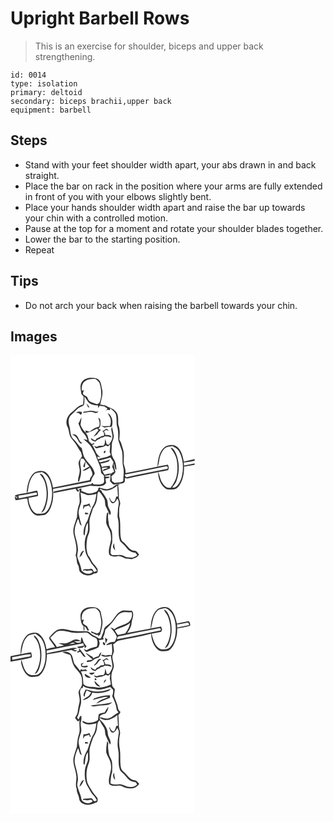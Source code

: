 # Upright Barbell Rows
> This is an exercise for shoulder, biceps and upper back strengthening.

``` 
id: 0014 
type: isolation 
primary: deltoid 
secondary: biceps brachii,upper back 
equipment: barbell 
``` 

## Steps

 - Stand with your feet shoulder width apart, your abs drawn in and back straight.
 - Place the bar on rack in the position where your arms are fully extended in front of you with your elbows slightly bent.
 - Place your hands shoulder width apart and raise the bar up towards your chin with a controlled motion.
 - Pause at the top for a moment and rotate your shoulder blades together.
 - Lower the bar to the starting position.
 - Repeat

## Tips

 - Do not arch your back when raising the barbell towards your chin.

## Images

<svg width="221pt" height="275pt" viewBox="0 0 221 275" xmlns="http://www.w3.org/2000/svg">
  <g fill="#FFF">
    <path d="M0 0h221v124.78c-4.27 1.24-8.66 1.99-12.97 3.05-1.28-6.34-2.83-13.33-7.99-17.71-3.98-3.47-9.88-2.56-14.25-.43-7.45 5.48-8.9 15.5-9.45 24.11-12.72 2.75-25.5 5.24-38.28 7.75.45-4.06-1.37-7.73-2.26-11.57.04-5.65.96-11.47-.75-16.98-1.32-3.91-1.95-8.15-4.45-11.54.49-5.87 1.18-12-1.11-17.6-.82-5.36 1-11.77-3.2-16.14-2.57-3.6-7.13-4.25-10.71-6.39-2.34-1.51-5.21-1.46-7.86-1.88 1.01-6.38 4.08-12.87 1.99-19.35-.93-4.54-1.25-10.39-6.45-12.18-5.83-1.41-13.4-1.34-17.37 3.91-3.3 4.37-1.37 10.01-.88 14.94.93 1.05 1.85 2.11 2.78 3.17-.13 3.14-.32 6.28-.67 9.4-6.07.95-9.43 6.5-14.2 9.7-4.69 3.82-7.48 10.93-4.7 16.65 1.84 3.41 1.93 7.33 3.05 10.97 1.08 3.34 3.91 5.58 5.89 8.36 2.75 3.68 4.6 7.95 7.51 11.52.41 1.6.82 3.19 1.24 4.79-1.44 2.36-3.41 4.52-4.19 7.22-.26 3.89 1.81 7.6 1.21 11.54-.15 3.94-2.54 7.73-1.71 11.66.26-.01.78-.02 1.05-.03 1.11-3.83 2.54-7.68 2.45-11.72.39-5.36-2.69-10.72-.01-15.87.71.06 2.12.19 2.83.26.76 1.14 1.55 2.27 2.34 3.4a20.51 20.51 0 0 0-2.67 5.68c.64.44 1.28.88 1.92 1.33.29-2.32.65-4.63.96-6.95 1.33 2.07 2.85 4.01 4.53 5.81-2.77 1.54-5.56 3.06-8.21 4.81 3.45.87 6.14-2.05 8.97-3.48 1.21 2.82 3.33 5.65 2.86 8.87-1.3 1.89-2.9 3.67-3.12 6.08-14.72 2.93-29.42 5.99-44.14 8.99-1.21-6.19-2.86-12.83-7.6-17.32-4.29-4.02-11.15-2.82-15.67.09-6.14 6.18-7.72 15.39-8.4 23.74-4.7.87-9.53 1.3-14.06 2.88.56.88 1.12 1.75 1.68 2.62l.73-2.19c.15 1.08.29 2.17.42 3.26-.8-.6-2.42-1.79-3.23-2.38l1.16 4.32c4.63.57 9.51-2.61 14.34-1.5.35 6.48 2.58 13.28 7.34 17.86 3.52 3.51 8.8 2.15 13.15 1.6 4.29-2.01 6.59-6.58 8.09-10.84 2.47-6.58 2.59-13.72 2.16-20.65 15.35-2.25 30.38-6.17 45.66-8.8.17-3.7 2.79-6.42 4.4-9.54-1.57-8.09-8.73-12.9-12.66-19.68-1.57-3.43-2-7.24-3.02-10.85-4.1-2.93-6.24-7.66-10.06-10.88-4.12-4.09-3.17-10.43-4.76-15.59-1.23-4.2-1.64-9.33 1.61-12.76 2.63-2.38 5.23-4.77 7.66-7.36 2.17-2.38 5.58-2.9 8.02-4.89 1.15-3.28.76-6.84.68-10.23 2.07 2.19 3.42 4.91 5.27 7.25 3.04 2.54 7.12 3.34 10.99 3.38.16.78.47 2.35.63 3.13.44-.95.88-1.91 1.31-2.86 1.78.35 3.57.62 5.39.61 1.37.87 2.76 1.71 4.06 2.69-.69 1.11-1.48 2.15-2.24 3.2.47-.42 1.41-1.25 1.88-1.67.86.11 2.57.32 3.43.43.09-.58.29-1.73.39-2.3 2.35 1.96 4.9 3.87 6.47 6.56 1.85 5.34.28 11.22 2.05 16.59 1.4 4.92.81 10.09 1.1 15.13 1.42 4.43 2.9 8.84 4.41 13.24 1.4 6.18-.05 12.66 1.41 18.85 1.56 5.5.08 11.2.17 16.8-2.48 2.5-7.03 1.47-10.33 2.55-1.03-.69-2.08-1.36-3.13-2.02-.24-1.96-.52-3.92-.86-5.87 1.62-1.87 4.08-3.16 5.02-5.52-.17-.51-.52-1.55-.7-2.07l-.2-.71c-.67-2.34-1.32-4.73-1.05-7.19 1.33 2.39.41 6.12 2.88 7.73.19-2.99-.36-5.96-1.12-8.83-.78-2.88-2.93-5.13-3.85-7.95-1.68-4.22-.22-8.77-.46-13.13-.18-3.84 2.59-7.1 2.44-10.92-.5-3.61-1.46-7.14-2.11-10.72-2.23 2.98.21 6.55.34 9.81.84 4.31-1.94 8.02-4.08 11.45-.67-.12-2.02-.37-2.69-.5-.47-2.13-1.11-4.21-1.81-6.27-.46 2.62.17 5.95-2.08 7.88-2.73.24-5.61-.09-8.01 1.56-1.17-.41-2.35-.83-3.52-1.23 1.13.98 1.99 3.41 3.88 2.78 3.39-1.4 7.42-.93 10.34-3.39.98.38 1.95.77 2.92 1.16.62-.58 1.84-1.74 2.45-2.32-.1 2.25-.17 4.52-.43 6.76-.07.84-.12 1.69-.17 2.54.31.65.93 1.97 1.24 2.62-.02 1.49-1.96 1.68-2.94 2.36-4 1.67-8.61 1.44-12.4 3.71-.26-1.16-.53-2.32-.81-3.47 1.22.35 2.45.7 3.68 1.02-1.83-1.98-4.16-3.61-5.27-6.15-1.37-3.09-2.7-6.21-4.68-8.97 1.77.22 2.48-1.07 3.07-2.38a89.91 89.91 0 0 0-3.48 1.55c-1.07-1.07-2.15-2.12-3.24-3.16-.78-3.51-1.13-7.35-3.81-10.04 4.82-.83 9.11-3.12 13.4-5.34.64.6 1.27 1.2 1.91 1.8-2.04 2.65-4.16 5.23-6.22 7.86 1.55-.89 3.08-1.82 4.6-2.77 1.06-2.12 2.58-3.95 4.57-5.25-1.12-.51-2.23-1.02-3.34-1.54 3.53-2.31 2.73-6.65 2.54-10.2-.12-1.55-1.45-2.45-2.54-3.33.88 3.71 2.95 7.43.81 11.12-4.22 1.01-7.98 3.12-11.22 5.98-1.71-.42-3.42-.89-5.1-1.41l.68 2.65c-3.01-2.54-4.99-5.94-6.46-9.53.39-3 .99-5.97 1.29-8.98-1.81 2.21-2.04 5.24-3.82 7.44 1.89 3.87 2.82 8.34 5.95 11.48 2.41 2.34 3.98 5.31 4.9 8.52-1.57-.5-3.14-.97-4.72-1.38 3.04 3.14 6.98 5.46 9.23 9.32 2.12 3.77 4.62 7.41 5.84 11.61 1.82 6.17 5.68 11.71 5.89 18.32-.16 2.85 4.02 3.19 3.66 6.08-.34 2.77 1.41 6.96-1.83 8.41-3.28 1.6-7.03.6-10.52.71-.66-.69-1.31-1.38-1.96-2.07-.15.41-.45 1.21-.61 1.62-14.94 3-30 5.54-44.86 8.88-.29.5-.86 1.5-1.15 2.01 8.93-1.65 17.8-3.65 26.74-5.28 1.04 1.3 1.85 4.65 4.11 3.2.24-1.52-1.52-2.23-2.31-3.2 4.03-1.22 8.22-1.79 12.3-2.78 2.48-.44 5.09-1.34 7.54-.29 5.14-.18 11.85 1.35 15.08-3.86-.31-1.7-.55-3.4-.79-5.11 1.58-.76 4.67.03 5.11-2.1-2.04-.78-4.43.49-6.19-1.21 1.99-.36 4-.68 6.01-.97l.43-1.77c1.08 2.91.41 6.07.04 9.05 1.88 1.7 3.57 4.98 6.59 3.87 3.16-.88 6.61-.39 9.63-1.69 2.39-1.03 1.59-4.07 1.64-6.04.68.19 2.04.58 2.72.78 12.31-2.87 24.73-5.25 37.11-7.79.19 7.14 2.77 14.68 8.42 19.32 2.98 2.46 7.1 1.48 10.63 1.32 2.79-.13 4.91-2.36 6.47-4.47 4.46-6.71 5.91-14.96 5.69-22.9 4.3-.33 8.48-1.43 12.74-1.99V275H0V0m91.03 57.97c.62 1.41 1.26 2.8 1.89 4.2.46.16 1.4.5 1.87.66-.85-1.9-2.25-3.44-3.76-4.86m-3.28 9.96c-.14.38-.41 1.13-.55 1.51 4.2-.33 8.49-2.41 12.62-.53 1.97 1.03 4.54.9 5.58-1.34-1.84.54-3.7.24-5.46-.4-4.04-1.28-8.17.23-12.19.76m-9.16 1.5c1.81-.45 3.58.02 4.74 1.53 1.3 1.81 3.39-2.09 1.74-2.84-2.2-.72-4.93-.63-6.48 1.31m38.2.11c.83 2.23 2.23 4.19 3.15 6.38.65 3.05.74 6.33-.62 9.2-3.52-.11-7.09.55-10.55-.39 1.4.79 2.75 1.72 4.29 2.23 2.13-.28 4.22-1.11 6.39-.74.54-.09 1.61-.28 2.15-.37 1.79-5.77.66-12.98-4.81-16.31m-2.33 18.99c-1.43 1.05-2.46 2.82-4.53 2.08 1.85 1.5 2.94 3.72 2.11 6.1-3.13-.05-5.4 2.28-8.28 3.09-.71.86-1.41 1.72-2.1 2.6-1.91-.61-3.5-1.82-5.06-3.02-.35 3.26 3.02 3.85 5.37 4.51 1.27-1.55 2.76-2.91 4.85-3.13l1.41-1.57c1.85-.23 3.62-.8 5.15-1.89 2.68.15 5.37.48 7.88 1.52-.7-3.55-4.87-2.83-7.53-3.01.08-1.56-.76-2.82-1.73-3.96l2.73-2.28c1.1.49 2.21.95 3.33 1.39-.91-1.09-1.93-2.78-3.6-2.43m-40.67 6.5c3.53 1.37 5.98 4.15 7.52 7.55.88 1.44 2.88 5.26 4.69 2.67-3.76-1.53-3.91-6.1-6.55-8.74-1.39-1.67-3.7-1.57-5.66-1.48m28.45 18.82c.7.5.7.5 0 0m10.27 1.27l-.68 1.72c1.4 3.27 3.86-3.61.68-1.72m10.01 43.62c-2.11.75-4.15 1.74-6.36 2.17-2.9.18-5.61-1.08-8.44-1.47-2.38-1.92-2.3 1.72-3.12 3.16-2.22 2.28-5.54 2.85-8.54 3.34-3.95.63-7.43-1.66-10.99-2.94l-.04-3.3c-.92.42-2.76 1.27-3.68 1.69 2.26 0 1.78 2.14 1.54 3.45-.97 4.99 1.33 10.26-.84 15.07-1.77 4.68-1.88 9.72-2.31 14.63-2.02 6.91-5.75 14-3.8 21.37 1.86 7.92 4.8 16.2 2.13 24.32 2.02 3.7.78 8.08 2.97 11.69 1.58 2.43.78 5.58 2.21 8.02 3.94 4.71 11.95 6.12 16.89 2.29 1.28-.36 2.93-.09 3.86-1.21 1.16-1.21.41-2.97.45-4.43-1.38-1.66-2.4-3.6-3.92-5.13-3.26-3.08-4.33-7.68-7.26-11.02-2.81-6.43-2.36-13.62-1.22-20.37.55-3.08 2.36-5.78 2.75-8.89.47-4.07-.17-8.15-.07-12.22.47-5.11 2.88-9.72 4.12-14.63 1.76-3.15 4.01-6.13 4.54-9.81 1.22-3.6-.15-7.93 2.58-10.96 2.79 2.13 4.29 5.38 6.18 8.25 2.14 3.13.63 7.32 2.57 10.54 1.69 3.1 2.89 6.43 4.41 9.61 2.85-2.76-.2-6.12-1.27-8.91-1.83-3.25-.52-7.32-2.54-10.48-1.34-2.24-2.58-4.54-4.16-6.62-.63-1.04-2.04-1.8-1.79-3.2-.63-.38-1.89-1.13-2.52-1.51l1.44-.65c6.46 4.62 14.55.52 19.88-3.93.31 4.32.49 8.65.8 12.97-.51 0-1.54-.01-2.05-.02-.73 2.28-1.01 5.05-2.99 6.63-2.64.1-4.21-2.66-4.75-4.9-.2.03-.6.1-.8.14.93 2.19 1.24 5.2 3.68 6.28 3.36.36 4.72-3.28 6.13-5.61 3.69 4.44.34 9.78.64 14.75-.09 3.03-.9 6.09-.01 9.1 2.39 8.97-.71 18.53 2.8 27.3 2.71 2.68 5.63 5.18 7.85 8.31 2.44 3.38 6.4 5.36 10.53 5.56.73.97 1.45 1.96 2.16 2.96-1.72.89-3.34 1.95-5.09 2.77-2.65.18-5.29-.36-7.93-.5-2.46-.78-4.58-2.68-7.27-2.64-3.36-.09-6.7.31-10.06.27-.65-.96-2.11-1.66-1.7-3.03.25-4 .28-8.18 1.94-11.89.01-4.1.26-8.22-.22-12.3-.34-3.56-3.42-6.13-3.72-9.68-.54-4.53-1.84-9.15-.47-13.66-.73-.22-1.69-.41-1.95.56-.77 3.6-.82 7.31-.87 10.98.65 4.32 3.95 7.66 4.99 11.86.94 3.94 1.3 8.14.17 12.09-1 4.72-2.93 9.65-1.45 14.48 2.54 2.56 6.35 2.56 9.65 1.83 3.65-.93 6.76 1.55 9.93 2.87 2.35.14 4.7.33 7.01.81 3.42-1.13 7.63-2.09 9.15-5.79-1.6-1.67-2.76-4.45-5.44-4.4-6.52-.42-9.05-7.36-13.81-10.71-2-1.31-2.35-3.86-2.84-6.01-.96-8.3.38-16.8-1.78-24.96.15-4.53-.44-9.17 1.04-13.55 1.09-3.35-1.76-6.24-1.43-9.55.19-4.64-.12-9.29-.85-13.88l1.99-.88c-3.53-1.19-5.97 1.83-8.63 3.52m.34 71.56c.79 1.41 1.47 2.95 2.83 3.93-.73-2.71-1.27-5.46-1.27-8.27-1.26 1.09-1.15 2.86-1.56 4.34z"/>
    <path d="M89.46 31.39c3.6-2.94 8.4-2.96 12.8-2.79 1.59 1.42 3.38 2.72 4.47 4.6 2.45 7.84 3.35 16.51-.07 24.23-.93.45-1.86.91-2.78 1.38-2.64-.8-5.28-1.62-7.81-2.73-2.38-1.08-3.25-3.74-4.18-5.97-1.67-.99-3.38-1.94-4.82-3.25-.36-1.71.6-3.3 1.03-4.91-.62.15-1.86.44-2.48.59-.46-4 .18-8.78 3.84-11.15zM185.58 111.62c2.34-2.1 5.76-1.64 8.61-2.53 3.08 1.62 6.43 3.28 8.13 6.5 4.77 8.56 5.6 18.96 3.61 28.44-.87 4.48-2.63 8.86-5.59 12.37-1.54 1.62-3.82 3.18-6.17 2.41 1.76-2.71 4.25-5.08 5.19-8.3 3.63-10.61 3.57-22.7-.99-33.02-1.51-2.55-2.81-6.31-6.32-6.34 3.29 4.56 6.62 9.36 7.5 15.07 1.19 7.12 1.13 14.58-.91 21.54-1.23 3.71-3.52 6.92-5.32 10.36l-.15-2.03c-.09.67-.28 2.02-.37 2.69-4.27 1.8-8.37-1.71-10.34-5.25-3-3.89-3.09-9-5.24-13.27 4.01-.54 7.95-1.49 11.92-2.27 1.27-2.16.81-4.44-.33-6.55-4.07.76-8.14 1.51-12.19 2.32 1.42-2.68 1.45-5.75 2.08-8.65.96-5.01 2.99-10.04 6.88-13.49zM105.55 126.72c4.75-1.33 9.73-2.05 14.36-3.9 1.24 1.9 2.53 3.78 3.77 5.69-.59 1.82-1.14 3.67-1.68 5.51 1 1.84 1.8 3.79 2.41 5.8-.72.35-2.15 1.04-2.86 1.39l.33.75c-2.97.2-6.04.39-8.75 1.74-2.01-2.36-3.15-5.22-3.44-8.31 2.49-.18 5.07-1.2 7.48-.12-2.13 1.28-5.87 1.01-6.49 4.02 2.98-.92 5.87-2.11 8.75-3.33-.05-1.02-.08-2.03-.11-3.04-3.25-.15-6.46.45-9.59 1.25-.56-1.35-1.14-2.69-1.75-4.02 3.33-.29 6.53-1.31 9.68-2.39.68-.91 1.39-1.8 2.12-2.67-3.85 1.92-8.16 2.44-12.26 3.56-.49-.48-1.48-1.44-1.97-1.93zM208.03 128.79c4.39-.21 8.65-1.37 12.97-2.09v3.27c-4.26 1.02-8.62 1.51-12.85 2.68-.03-1.28-.07-2.57-.12-3.86z"/>
    <path d="M136.99 143.42c16.46-3.06 32.86-6.4 49.22-9.91 1.9-1.05 3.94 1.99 1.65 3.03-16.31 3.55-32.87 5.96-49.04 10.11-.65-1.05-1.26-2.14-1.83-3.23zM28.16 143.27c2.4-2.63 6.23-1.99 9.36-2.92 9.22 3.76 11.84 14.59 12.39 23.56.14 8.2-1.08 17.15-6.46 23.67-2.71 3.42-7.5 2.72-11.35 2.77-4.41-1.02-6.88-5.35-8.41-9.25-1.4-3.11-1.93-6.49-2.09-9.87 3.9-.27 7.73-1.17 11.49-2.19.09-2.23-.26-4.43-1.21-6.46-4.16.58-8.15 2.03-12.33 2.45.34-.54 1.04-1.62 1.39-2.17.79-6.93 2.22-14.38 7.22-19.59m6.93-.93c2.28 3.42 5.13 6.58 6.26 10.65 3.63 11.89 2.55 25.52-4.45 36.01 2.76-.78 4.08-3.48 5.01-5.95 4.08-10.76 4.1-23.09-.26-33.77-1.5-2.81-2.73-6.94-6.56-6.94z"/>
    <path d="M9.55 168.6c6.91-.69 13.65-2.42 20.48-3.55 1.77-.79 1.65 1.5 1.97 2.49-7.37 1.55-14.78 2.86-22.12 4.5-.09-.86-.25-2.58-.33-3.44zM84.02 164.77c2.68.81 5.17 2.18 7.84 3.03 3.79.67 7.56-.63 11.24-1.35-.75 5.45-1.55 11.17-4.9 15.73-2.36 5.07-3.88 10.52-5.62 15.84-2.41 4.29-4.72 8.86-4.9 13.89-.03 1.62-.47 3.64 1.21 4.65 1.12-5.17.42-10.94 3.98-15.32.02 4.61.84 9.52-1.41 13.78-2.9 6.24-2.9 13.48-1.61 20.13.81 5.61 4.85 9.86 7.19 14.84 2.42 2.87 4.99 5.66 6.73 9.03-1.17.57-2.4.97-3.68 1.2-.99-1.52-1.7-4.48-4.14-3.66-2.78.69-5.76.13-8.48.72-.18.38-.53 1.15-.71 1.53.98-.18 1.95-.35 2.93-.52 2.97 2.12 7.32-2.19 9.06 1.97-4.02 3.69-10.68 2.33-13.66-2-.46-6.03-3.87-11.29-5.03-17.17-.08-2.74 1.05-5.36.94-8.1-.3-5.99-2.29-11.69-3.63-17.48-1.39-6.52.99-13.05 3.64-18.91 1.9 2.39 1.18 7.1 4.5 8.09a85.946 85.946 0 0 1-3.83-15.63c.16-4.5 2.28-8.55 3.29-12.86.1-3.84-.7-7.62-.95-11.43m3.51 15.01c-.2 1.8-.38 3.61-.46 5.43.7-1.13 1.38-2.28 2.06-3.42 1.72-.34 3.42-.8 5.06-1.42.67 1.09 1.39 2.14 2.17 3.15-.35-1.9-1-3.72-1.7-5.51-2.17 1.29-4.59 1.96-7.13 1.77m1.73 9.29c.13.53.4 1.58.54 2.11.94-.13 2.82-.38 3.76-.51-.65-1.87-2.76-1.38-4.3-1.6m-6.51 53.64c1.02-.93 2.02-1.88 2.99-2.87.43-1.94 1.57-3.59 2.66-5.21-3.73.25-4.71 5.12-5.65 8.08z"/>
  </g>
  <g fill="#333">
    <path d="M85.89 31.83c3.97-5.25 11.54-5.32 17.37-3.91 5.2 1.79 5.52 7.64 6.45 12.18 2.09 6.48-.98 12.97-1.99 19.35 2.65.42 5.52.37 7.86 1.88 3.58 2.14 8.14 2.79 10.71 6.39 4.2 4.37 2.38 10.78 3.2 16.14 2.29 5.6 1.6 11.73 1.11 17.6 2.5 3.39 3.13 7.63 4.45 11.54 1.71 5.51.79 11.33.75 16.98.89 3.84 2.71 7.51 2.26 11.57 12.78-2.51 25.56-5 38.28-7.75.55-8.61 2-18.63 9.45-24.11 4.37-2.13 10.27-3.04 14.25.43 5.16 4.38 6.71 11.37 7.99 17.71 4.31-1.06 8.7-1.81 12.97-3.05v1.92c-4.32.72-8.58 1.88-12.97 2.09.05 1.29.09 2.58.12 3.86 4.23-1.17 8.59-1.66 12.85-2.68v1.67c-4.26.56-8.44 1.66-12.74 1.99.22 7.94-1.23 16.19-5.69 22.9-1.56 2.11-3.68 4.34-6.47 4.47-3.53.16-7.65 1.14-10.63-1.32-5.65-4.64-8.23-12.18-8.42-19.32-12.38 2.54-24.8 4.92-37.11 7.79-.68-.2-2.04-.59-2.72-.78-.05 1.97.75 5.01-1.64 6.04-3.02 1.3-6.47.81-9.63 1.69-3.02 1.11-4.71-2.17-6.59-3.87.37-2.98 1.04-6.14-.04-9.05l-.43 1.77c-2.01.29-4.02.61-6.01.97 1.76 1.7 4.15.43 6.19 1.21-.44 2.13-3.53 1.34-5.11 2.1.24 1.71.48 3.41.79 5.11-3.23 5.21-9.94 3.68-15.08 3.86-2.45-1.05-5.06-.15-7.54.29-4.08.99-8.27 1.56-12.3 2.78.79.97 2.55 1.68 2.31 3.2-2.26 1.45-3.07-1.9-4.11-3.2-8.94 1.63-17.81 3.63-26.74 5.28.29-.51.86-1.51 1.15-2.01 14.86-3.34 29.92-5.88 44.86-8.88.16-.41.46-1.21.61-1.62.65.69 1.3 1.38 1.96 2.07 3.49-.11 7.24.89 10.52-.71 3.24-1.45 1.49-5.64 1.83-8.41.36-2.89-3.82-3.23-3.66-6.08-.21-6.61-4.07-12.15-5.89-18.32-1.22-4.2-3.72-7.84-5.84-11.61-2.25-3.86-6.19-6.18-9.23-9.32 1.58.41 3.15.88 4.72 1.38-.92-3.21-2.49-6.18-4.9-8.52-3.13-3.14-4.06-7.61-5.95-11.48 1.78-2.2 2.01-5.23 3.82-7.44-.3 3.01-.9 5.98-1.29 8.98 1.47 3.59 3.45 6.99 6.46 9.53l-.68-2.65c1.68.52 3.39.99 5.1 1.41 3.24-2.86 7-4.97 11.22-5.98 2.14-3.69.07-7.41-.81-11.12 1.09.88 2.42 1.78 2.54 3.33.19 3.55.99 7.89-2.54 10.2 1.11.52 2.22 1.03 3.34 1.54-1.99 1.3-3.51 3.13-4.57 5.25-1.52.95-3.05 1.88-4.6 2.77 2.06-2.63 4.18-5.21 6.22-7.86-.64-.6-1.27-1.2-1.91-1.8-4.29 2.22-8.58 4.51-13.4 5.34 2.68 2.69 3.03 6.53 3.81 10.04 1.09 1.04 2.17 2.09 3.24 3.16a89.91 89.91 0 0 1 3.48-1.55c-.59 1.31-1.3 2.6-3.07 2.38 1.98 2.76 3.31 5.88 4.68 8.97 1.11 2.54 3.44 4.17 5.27 6.15-1.23-.32-2.46-.67-3.68-1.02.28 1.15.55 2.31.81 3.47 3.79-2.27 8.4-2.04 12.4-3.71.98-.68 2.92-.87 2.94-2.36-.31-.65-.93-1.97-1.24-2.62.05-.85.1-1.7.17-2.54.26-2.24.33-4.51.43-6.76-.61.58-1.83 1.74-2.45 2.32-.97-.39-1.94-.78-2.92-1.16-2.92 2.46-6.95 1.99-10.34 3.39-1.89.63-2.75-1.8-3.88-2.78 1.17.4 2.35.82 3.52 1.23 2.4-1.65 5.28-1.32 8.01-1.56 2.25-1.93 1.62-5.26 2.08-7.88.7 2.06 1.34 4.14 1.81 6.27.67.13 2.02.38 2.69.5 2.14-3.43 4.92-7.14 4.08-11.45-.13-3.26-2.57-6.83-.34-9.81.65 3.58 1.61 7.11 2.11 10.72.15 3.82-2.62 7.08-2.44 10.92.24 4.36-1.22 8.91.46 13.13.92 2.82 3.07 5.07 3.85 7.95.76 2.87 1.31 5.84 1.12 8.83-2.47-1.61-1.55-5.34-2.88-7.73-.27 2.46.38 4.85 1.05 7.19l.2.71c.18.52.53 1.56.7 2.07-.94 2.36-3.4 3.65-5.02 5.52.34 1.95.62 3.91.86 5.87 1.05.66 2.1 1.33 3.13 2.02 3.3-1.08 7.85-.05 10.33-2.55-.09-5.6 1.39-11.3-.17-16.8-1.46-6.19-.01-12.67-1.41-18.85-1.51-4.4-2.99-8.81-4.41-13.24-.29-5.04.3-10.21-1.1-15.13-1.77-5.37-.2-11.25-2.05-16.59-1.57-2.69-4.12-4.6-6.47-6.56-.1.57-.3 1.72-.39 2.3-.86-.11-2.57-.32-3.43-.43-.47.42-1.41 1.25-1.88 1.67.76-1.05 1.55-2.09 2.24-3.2-1.3-.98-2.69-1.82-4.06-2.69-1.82.01-3.61-.26-5.39-.61-.43.95-.87 1.91-1.31 2.86-.16-.78-.47-2.35-.63-3.13-3.87-.04-7.95-.84-10.99-3.38-1.85-2.34-3.2-5.06-5.27-7.25.08 3.39.47 6.95-.68 10.23-2.44 1.99-5.85 2.51-8.02 4.89-2.43 2.59-5.03 4.98-7.66 7.36-3.25 3.43-2.84 8.56-1.61 12.76 1.59 5.16.64 11.5 4.76 15.59 3.82 3.22 5.96 7.95 10.06 10.88 1.02 3.61 1.45 7.42 3.02 10.85 3.93 6.78 11.09 11.59 12.66 19.68-1.61 3.12-4.23 5.84-4.4 9.54-15.28 2.63-30.31 6.55-45.66 8.8.43 6.93.31 14.07-2.16 20.65-1.5 4.26-3.8 8.83-8.09 10.84-4.35.55-9.63 1.91-13.15-1.6-4.76-4.58-6.99-11.38-7.34-17.86-4.83-1.11-9.71 2.07-14.34 1.5l-1.16-4.32c.81.59 2.43 1.78 3.23 2.38-.13-1.09-.27-2.18-.42-3.26l-.73 2.19c-.56-.87-1.12-1.74-1.68-2.62 4.53-1.58 9.36-2.01 14.06-2.88.68-8.35 2.26-17.56 8.4-23.74 4.52-2.91 11.38-4.11 15.67-.09 4.74 4.49 6.39 11.13 7.6 17.32 14.72-3 29.42-6.06 44.14-8.99.22-2.41 1.82-4.19 3.12-6.08.47-3.22-1.65-6.05-2.86-8.87-2.83 1.43-5.52 4.35-8.97 3.48 2.65-1.75 5.44-3.27 8.21-4.81-1.68-1.8-3.2-3.74-4.53-5.81-.31 2.32-.67 4.63-.96 6.95-.64-.45-1.28-.89-1.92-1.33.6-2.02 1.49-3.94 2.67-5.68-.79-1.13-1.58-2.26-2.34-3.4-.71-.07-2.12-.2-2.83-.26-2.68 5.15.4 10.51.01 15.87.09 4.04-1.34 7.89-2.45 11.72-.27.01-.79.02-1.05.03-.83-3.93 1.56-7.72 1.71-11.66.6-3.94-1.47-7.65-1.21-11.54.78-2.7 2.75-4.86 4.19-7.22-.42-1.6-.83-3.19-1.24-4.79-2.91-3.57-4.76-7.84-7.51-11.52-1.98-2.78-4.81-5.02-5.89-8.36-1.12-3.64-1.21-7.56-3.05-10.97-2.78-5.72.01-12.83 4.7-16.65 4.77-3.2 8.13-8.75 14.2-9.7.35-3.12.54-6.26.67-9.4-.93-1.06-1.85-2.12-2.78-3.17-.49-4.93-2.42-10.57.88-14.94m3.57-.44c-3.66 2.37-4.3 7.15-3.84 11.15.62-.15 1.86-.44 2.48-.59-.43 1.61-1.39 3.2-1.03 4.91 1.44 1.31 3.15 2.26 4.82 3.25.93 2.23 1.8 4.89 4.18 5.97 2.53 1.11 5.17 1.93 7.81 2.73.92-.47 1.85-.93 2.78-1.38 3.42-7.72 2.52-16.39.07-24.23-1.09-1.88-2.88-3.18-4.47-4.6-4.4-.17-9.2-.15-12.8 2.79m96.12 80.23c-3.89 3.45-5.92 8.48-6.88 13.49-.63 2.9-.66 5.97-2.08 8.65 4.05-.81 8.12-1.56 12.19-2.32 1.14 2.11 1.6 4.39.33 6.55-3.97.78-7.91 1.73-11.92 2.27 2.15 4.27 2.24 9.38 5.24 13.27 1.97 3.54 6.07 7.05 10.34 5.25.09-.67.28-2.02.37-2.69l.15 2.03c1.8-3.44 4.09-6.65 5.32-10.36 2.04-6.96 2.1-14.42.91-21.54-.88-5.71-4.21-10.51-7.5-15.07 3.51.03 4.81 3.79 6.32 6.34 4.56 10.32 4.62 22.41.99 33.02-.94 3.22-3.43 5.59-5.19 8.3 2.35.77 4.63-.79 6.17-2.41 2.96-3.51 4.72-7.89 5.59-12.37 1.99-9.48 1.16-19.88-3.61-28.44-1.7-3.22-5.05-4.88-8.13-6.5-2.85.89-6.27.43-8.61 2.53m-80.03 15.1c.49.49 1.48 1.45 1.97 1.93 4.1-1.12 8.41-1.64 12.26-3.56-.73.87-1.44 1.76-2.12 2.67-3.15 1.08-6.35 2.1-9.68 2.39.61 1.33 1.19 2.67 1.75 4.02 3.13-.8 6.34-1.4 9.59-1.25.03 1.01.06 2.02.11 3.04-2.88 1.22-5.77 2.41-8.75 3.33.62-3.01 4.36-2.74 6.49-4.02-2.41-1.08-4.99-.06-7.48.12.29 3.09 1.43 5.95 3.44 8.31 2.71-1.35 5.78-1.54 8.75-1.74l-.33-.75c.71-.35 2.14-1.04 2.86-1.39-.61-2.01-1.41-3.96-2.41-5.8.54-1.84 1.09-3.69 1.68-5.51-1.24-1.91-2.53-3.79-3.77-5.69-4.63 1.85-9.61 2.57-14.36 3.9m31.44 16.7c.57 1.09 1.18 2.18 1.83 3.23 16.17-4.15 32.73-6.56 49.04-10.11 2.29-1.04.25-4.08-1.65-3.03-16.36 3.51-32.76 6.85-49.22 9.91m-108.83-.15c-5 5.21-6.43 12.66-7.22 19.59-.35.55-1.05 1.63-1.39 2.17 4.18-.42 8.17-1.87 12.33-2.45.95 2.03 1.3 4.23 1.21 6.46-3.76 1.02-7.59 1.92-11.49 2.19.16 3.38.69 6.76 2.09 9.87 1.53 3.9 4 8.23 8.41 9.25 3.85-.05 8.64.65 11.35-2.77 5.38-6.52 6.6-15.47 6.46-23.67-.55-8.97-3.17-19.8-12.39-23.56-3.13.93-6.96.29-9.36 2.92M9.55 168.6c.08.86.24 2.58.33 3.44 7.34-1.64 14.75-2.95 22.12-4.5-.32-.99-.2-3.28-1.97-2.49-6.83 1.13-13.57 2.86-20.48 3.55z"/>
    <path d="M91.03 57.97c1.51 1.42 2.91 2.96 3.76 4.86-.47-.16-1.41-.5-1.87-.66-.63-1.4-1.27-2.79-1.89-4.2zM87.75 67.93c4.02-.53 8.15-2.04 12.19-.76 1.76.64 3.62.94 5.46.4-1.04 2.24-3.61 2.37-5.58 1.34-4.13-1.88-8.42.2-12.62.53.14-.38.41-1.13.55-1.51zM78.59 69.43c1.55-1.94 4.28-2.03 6.48-1.31 1.65.75-.44 4.65-1.74 2.84-1.16-1.51-2.93-1.98-4.74-1.53zM116.79 69.54c5.47 3.33 6.6 10.54 4.81 16.31-.54.09-1.61.28-2.15.37-2.17-.37-4.26.46-6.39.74-1.54-.51-2.89-1.44-4.29-2.23 3.46.94 7.03.28 10.55.39 1.36-2.87 1.27-6.15.62-9.2-.92-2.19-2.32-4.15-3.15-6.38zM114.46 88.53c1.67-.35 2.69 1.34 3.6 2.43-1.12-.44-2.23-.9-3.33-1.39L112 91.85c.97 1.14 1.81 2.4 1.73 3.96 2.66.18 6.83-.54 7.53 3.01-2.51-1.04-5.2-1.37-7.88-1.52-1.53 1.09-3.3 1.66-5.15 1.89l-1.41 1.57c-2.09.22-3.58 1.58-4.85 3.13-2.35-.66-5.72-1.25-5.37-4.51 1.56 1.2 3.15 2.41 5.06 3.02.69-.88 1.39-1.74 2.1-2.6 2.88-.81 5.15-3.14 8.28-3.09.83-2.38-.26-4.6-2.11-6.1 2.07.74 3.1-1.03 4.53-2.08zM73.79 95.03c1.96-.09 4.27-.19 5.66 1.48 2.64 2.64 2.79 7.21 6.55 8.74-1.81 2.59-3.81-1.23-4.69-2.67-1.54-3.4-3.99-6.18-7.52-7.55zM102.24 113.85c.7.5.7.5 0 0zM112.51 115.12c3.18-1.89.72 4.99-.68 1.72l.68-1.72zM35.09 142.34c3.83 0 5.06 4.13 6.56 6.94 4.36 10.68 4.34 23.01.26 33.77-.93 2.47-2.25 5.17-5.01 5.95 7-10.49 8.08-24.12 4.45-36.01-1.13-4.07-3.98-7.23-6.26-10.65zM122.52 158.74c2.66-1.69 5.1-4.71 8.63-3.52l-1.99.88c.73 4.59 1.04 9.24.85 13.88-.33 3.31 2.52 6.2 1.43 9.55-1.48 4.38-.89 9.02-1.04 13.55 2.16 8.16.82 16.66 1.78 24.96.49 2.15.84 4.7 2.84 6.01 4.76 3.35 7.29 10.29 13.81 10.71 2.68-.05 3.84 2.73 5.44 4.4-1.52 3.7-5.73 4.66-9.15 5.79-2.31-.48-4.66-.67-7.01-.81-3.17-1.32-6.28-3.8-9.93-2.87-3.3.73-7.11.73-9.65-1.83-1.48-4.83.45-9.76 1.45-14.48 1.13-3.95.77-8.15-.17-12.09-1.04-4.2-4.34-7.54-4.99-11.86.05-3.67.1-7.38.87-10.98.26-.97 1.22-.78 1.95-.56-1.37 4.51-.07 9.13.47 13.66.3 3.55 3.38 6.12 3.72 9.68.48 4.08.23 8.2.22 12.3-1.66 3.71-1.69 7.89-1.94 11.89-.41 1.37 1.05 2.07 1.7 3.03 3.36.04 6.7-.36 10.06-.27 2.69-.04 4.81 1.86 7.27 2.64 2.64.14 5.28.68 7.93.5 1.75-.82 3.37-1.88 5.09-2.77-.71-1-1.43-1.99-2.16-2.96-4.13-.2-8.09-2.18-10.53-5.56-2.22-3.13-5.14-5.63-7.85-8.31-3.51-8.77-.41-18.33-2.8-27.3-.89-3.01-.08-6.07.01-9.1-.3-4.97 3.05-10.31-.64-14.75-1.41 2.33-2.77 5.97-6.13 5.61-2.44-1.08-2.75-4.09-3.68-6.28.2-.04.6-.11.8-.14.54 2.24 2.11 5 4.75 4.9 1.98-1.58 2.26-4.35 2.99-6.63.51.01 1.54.02 2.05.02-.31-4.32-.49-8.65-.8-12.97-5.33 4.45-13.42 8.55-19.88 3.93l-1.44.65c.63.38 1.89 1.13 2.52 1.51-.25 1.4 1.16 2.16 1.79 3.2 1.58 2.08 2.82 4.38 4.16 6.62 2.02 3.16.71 7.23 2.54 10.48 1.07 2.79 4.12 6.15 1.27 8.91-1.52-3.18-2.72-6.51-4.41-9.61-1.94-3.22-.43-7.41-2.57-10.54-1.89-2.87-3.39-6.12-6.18-8.25-2.73 3.03-1.36 7.36-2.58 10.96-.53 3.68-2.78 6.66-4.54 9.81-1.24 4.91-3.65 9.52-4.12 14.63-.1 4.07.54 8.15.07 12.22-.39 3.11-2.2 5.81-2.75 8.89-1.14 6.75-1.59 13.94 1.22 20.37 2.93 3.34 4 7.94 7.26 11.02 1.52 1.53 2.54 3.47 3.92 5.13-.04 1.46.71 3.22-.45 4.43-.93 1.12-2.58.85-3.86 1.21-4.94 3.83-12.95 2.42-16.89-2.29-1.43-2.44-.63-5.59-2.21-8.02-2.19-3.61-.95-7.99-2.97-11.69 2.67-8.12-.27-16.4-2.13-24.32-1.95-7.37 1.78-14.46 3.8-21.37.43-4.91.54-9.95 2.31-14.63 2.17-4.81-.13-10.08.84-15.07.24-1.31.72-3.45-1.54-3.45.92-.42 2.76-1.27 3.68-1.69l.04 3.3c3.56 1.28 7.04 3.57 10.99 2.94 3-.49 6.32-1.06 8.54-3.34.82-1.44.74-5.08 3.12-3.16 2.83.39 5.54 1.65 8.44 1.47 2.21-.43 4.25-1.42 6.36-2.17m-38.5 6.03c.25 3.81 1.05 7.59.95 11.43-1.01 4.31-3.13 8.36-3.29 12.86.78 5.31 2.07 10.55 3.83 15.63-3.32-.99-2.6-5.7-4.5-8.09-2.65 5.86-5.03 12.39-3.64 18.91C78.71 221.3 80.7 227 81 232.99c.11 2.74-1.02 5.36-.94 8.1 1.16 5.88 4.57 11.14 5.03 17.17 2.98 4.33 9.64 5.69 13.66 2-1.74-4.16-6.09.15-9.06-1.97-.98.17-1.95.34-2.93.52.18-.38.53-1.15.71-1.53 2.72-.59 5.7-.03 8.48-.72 2.44-.82 3.15 2.14 4.14 3.66 1.28-.23 2.51-.63 3.68-1.2-1.74-3.37-4.31-6.16-6.73-9.03-2.34-4.98-6.38-9.23-7.19-14.84-1.29-6.65-1.29-13.89 1.61-20.13 2.25-4.26 1.43-9.17 1.41-13.78-3.56 4.38-2.86 10.15-3.98 15.32-1.68-1.01-1.24-3.03-1.21-4.65.18-5.03 2.49-9.6 4.9-13.89 1.74-5.32 3.26-10.77 5.62-15.84 3.35-4.56 4.15-10.28 4.9-15.73-3.68.72-7.45 2.02-11.24 1.35-2.67-.85-5.16-2.22-7.84-3.03z"/>
    <path d="M87.53 179.78c2.54.19 4.96-.48 7.13-1.77.7 1.79 1.35 3.61 1.7 5.51-.78-1.01-1.5-2.06-2.17-3.15a31.67 31.67 0 0 1-5.06 1.42c-.68 1.14-1.36 2.29-2.06 3.42.08-1.82.26-3.63.46-5.43zM89.26 189.07c1.54.22 3.65-.27 4.3 1.6-.94.13-2.82.38-3.76.51-.14-.53-.41-1.58-.54-2.11zM122.86 230.3c.41-1.48.3-3.25 1.56-4.34 0 2.81.54 5.56 1.27 8.27-1.36-.98-2.04-2.52-2.83-3.93zM82.75 242.71c.94-2.96 1.92-7.83 5.65-8.08-1.09 1.62-2.23 3.27-2.66 5.21-.97.99-1.97 1.94-2.99 2.87z"/>
  </g>
</svg>

<svg width="221pt" height="275pt" viewBox="0 0 221 275" xmlns="http://www.w3.org/2000/svg">
  <g fill="#FFF">
    <path d="M0 0h221v275H0V92.71c8.39-2.17 17.25-2.57 25.46-5.4.34-2.02-.26-4.02-.72-5.96-4.04.59-8.06 1.4-12.07 2.19 1.44-7.12 1.89-15.11 7.14-20.69 2.46-3.02 6.61-2.98 10.09-3.79 2.9 2.01 6.11 3.91 7.88 7.09 4.37 7.5 4.84 16.56 3.9 24.99-1.04 6.25-3.01 13.37-8.8 16.84-4.22 1.06-9.61 1.61-12.9-1.9-4.19-4.22-5.11-10.28-6.84-15.7-1.2 3.38.45 6.89 1.52 10.09 1.92 4.83 5.46 10.33 11.24 10.51 3.5-.35 7.69.07 10.19-2.96 6.12-6.4 7.37-15.76 7.58-24.24 9.95-.93 19.63-3.7 29.5-5.2 2.37.73 4.58 3.02 6.8.64-1.54-.38-3.07-.8-4.58-1.27 1.24-.32 3.71-.94 4.95-1.25-3.98-1.92-8.27-.09-12.29.68-8.14 2.02-16.5 3.02-24.59 5.27-.01-.83-.05-2.5-.07-3.33 14.63-3.1 29.33-5.88 44.01-8.77l.52 3.03c-2.64.36-5.27.78-7.89 1.25.37.73.94 1.35 1.81 1.46 2.49-.3 6.06.05 6.81-3.05.16 1.14.34 2.28.54 3.42.74-.75 1.44-1.54 2.11-2.35-1.35-2.13-3.5-3.83-4.07-6.38-.48-1.75-.89-3.56-2.16-4.94-.45 2.11-.65 4.26-.72 6.41-2.79.79-5.59.68-7.86-1.31 2.52-.01 5.04.08 7.56-.01-2.1-1.95-5.28-2.85-7.96-1.63-3.59 1.56-6.94 4.09-10.99 4.21-2.47-.01-4.94-.24-7.41-.11 2.14.97 4.37 1.72 6.59 2.5-2.88.69-5.78 1.26-8.67 1.89-2.1-4.12-5.86-7.07-7.93-11.18 2.85-2.16 4.89-5.23 7.85-7.22 5.7-2.3 11.83-.26 17.51 1.06 5.62 1.07 11.37.28 17.03.05 2.54-.45 4.25 1.81 6.05 3.18 2.03 1.91 4.85 2.51 7.16 3.99 1.41 2.97 1.62 6.63.26 9.68-3.77 1.13-7.71 1.79-11.16 3.78-1.52 1.22-3-.49-4.45-.97 1.04 1.36 1.79 3.91 3.95 3.56 4.54-1.77 9.37-2.93 13.6-5.4.77-1.52 1.09-3.2 1.6-4.81-.36-1.28-.71-2.55-1.05-3.83 1.9-.35 3.8-.69 5.71-1.01-.22-.82-.43-1.64-.64-2.46 1.74-2.77 2.05-6.01 2.71-9.12 3.69-4.06 7.99-7.62 10.99-12.27 2.56-3.72 5.56-8.09 10.43-8.66 3.38-.11 6.77.18 10.14-.19 1.49 4.67-.68 9.82-4.46 12.71-5.2 3.17-11.65 3.95-16.36 7.98-1.28-1.15-2.84-1.84-4.5-2.24 2.69 3.64 6.27 6.92 7.51 11.37-.67 2.05-1.66 3.96-2.57 5.9-3.78.05-7.85.64-10.13 4.03 2.24-.44 4.45-1.06 6.66-1.68.39 4.55 1.05 9.2-.13 13.7-2.45-.75-4.95-.27-7.36.36-1.81-.61-3.68-1.42-5.56-.54 3.56 2.98 7.97 1.8 12.06.9.22 3.87 1.35 7.6 1.78 11.43.35 3.96-2.25 7.22-4.13 10.43l-2.73-.48c-.47-2.09-1.05-4.15-1.69-6.2-.59 2.58-.02 5.89-2.23 7.77-2.67.26-5.45.07-7.88 1.44-1.33-.28-2.65-.58-3.98-.84 1.06.94 2.06 2.01 3.34 2.66 3.77-1.16 7.97-1.15 11.3-3.47.91.35 1.83.7 2.74 1.06.65-.46 1.95-1.39 2.6-1.85-.16 1.83-.26 3.68-.5 5.51.72 2.24 1.05 4.58 1.23 6.92-5.81 2.7-12.47 4.77-18.87 3.24-4.7-.91-10.3.09-13.97-3.69-.67-5.11-.25-10.5-3.15-15.06 2.59-.52 5.25-.57 7.89-.71-.73-.74-1.45-1.47-2.18-2.2-1.84.86-3.77 1.31-5.63.14-.22.51-.67 1.54-.89 2.06-1.92-2.25-3.62-4.67-5.54-6.92-3.44-3.66-2.32-9.43-5.36-13.31-2.78-2.47-6.85-4.02-10.36-2.08a86.25 86.25 0 0 0 9.45 3.1c1.69 4.08 1.94 8.64 4.01 12.57 2.92 5.58 9.36 9.13 9.91 15.9-.04 3.48.95 7.41-1.25 10.46-1.16 2.16-3.25 4.25-2.71 6.92.61 3.75 1.83 7.54.97 11.36-.87 3.74-1.72 7.49-2.08 11.32-.19 2.64-2.08 4.66-3.12 6.99 1.01 1.54 2.25 2.9 3.43 4.31.5-.35 1.5-1.03 2-1.37-.93 5.91 1.24 12.09-1.15 17.78-1.54 4.39-1.54 9.07-2.09 13.64-1.43 5.52-4.09 10.81-4.32 16.6.13 6.84 3.43 13.16 3.71 19.98.27 4.71-1.7 9.52.4 14.05-.4 4.28 2.54 7.81 2.92 11.97.3 4.24 4.88 6.65 8.66 7.13 4.62.93 8.9-1.43 13.01-3.17.73-1.31.39-2.91.53-4.34-2.53-3.52-5.68-6.61-7.75-10.45-1.95-3.67-4.74-7.05-5.22-11.31-1.1-6.95-.3-14.25 2.39-20.76 2.21-5.98-.32-12.46 1.3-18.53.79-3.33 2.05-6.51 3.11-9.76 1.22-3.72 4.07-6.73 4.81-10.65 1.31-4.14-.14-9.26 3.66-12.33 1.42 2.88 3.11 5.61 4.84 8.32 2.4 3.18 1.24 7.47 2.89 10.94 1.47 3.42 2.99 6.82 4.85 10.05 2.5-4.65-2.54-8.48-2.66-13.09-.03-5.03-2.83-9.35-5.75-13.21-1.52-1.88-3.92-3.19-4.31-5.8 2.7.9 5.23 2.92 8.23 2.58 4.97-.27 9.38-2.98 13.21-5.97.25 4.3.47 8.6.77 12.89l-2 .08c-.74 2.34-1.33 4.83-2.94 6.76-2.78-.22-3.96-2.86-5.04-5.02-.18.03-.52.08-.7.11 1.17 2.21 1.45 6.06 4.53 6.3 2.94-.41 3.96-3.56 5.52-5.62.76 1.87 1.97 3.74 1.62 5.87-1.01 6.61-2.29 13.44-.75 20.08 1.63 7.57-.65 15.45 1.74 22.91.23 2.61 2.63 3.97 4.24 5.73 2.8 2.53 4.67 5.98 7.79 8.17 2.11 1.5 4.72 1.86 7.2 2.31.63.9 1.25 1.79 1.81 2.73-2.64 2.23-5.94 3.65-9.43 2.77-4.48.19-8.02-3.57-12.53-3.01-3.39-.01-7.16 1.07-10.07-1.21.33-4.51.43-9.12 2.02-13.41.14-4.09.34-8.2-.18-12.27-.44-3.56-3.26-6.28-3.69-9.84-.71-4.2-1.45-8.5-.69-12.75-.45-.77-.9-1.53-1.36-2.29-.78 4.43-1.48 8.94-1.16 13.45 1.22 5.11 5.24 9.22 5.53 14.64 1.66 7.95-4.07 15.5-1.9 23.39 4.4 4.63 11.04-.26 15.96 2.97 6.33 3.43 15.76 3.47 19.98-3.24-1.25-1.33-2.34-2.83-3.82-3.91-2.21-.76-4.72-.82-6.64-2.29-3.26-2.42-5.37-6.02-8.54-8.55-2.11-1.45-2.9-3.97-3.27-6.37-.9-6.85.06-13.8-.99-20.63-1.23-5.9-1.15-12.07.18-17.94.81-3.25-1.39-6.21-1.31-9.43-.01-4.48-.18-8.96-.79-13.41 1.2-.99 2.19-2.18 2.65-3.69-1.45-1.35-2.84-2.9-2.94-4.99-.74-4.99-3.37-9.4-4.72-14.21.04-2.85 1.06-5.65.79-8.55-1.14-1.3-2.88-2.37-3.04-4.25-.84-4.24-1.18-8.6-.83-12.91.32-3.51 2.53-6.52 2.86-10.01-.16-4.08-1.99-7.94-1.83-12.04.45-2.12 1.6-4.03 1.92-6.18-.01-2.7-.63-5.35-.96-8.02 2.07-1.35 3.84-3.13 5.96-4.38 13.13-3.07 26.57-4.8 39.57-8.43.27 6.85 2.6 13.98 7.67 18.78 3.48 3.42 8.83 2.37 13.12 1.56 3.39-1.83 5.48-5.35 7.08-8.73 2.47-5.64 3.76-11.79 3.48-17.95 5.2-.7 10.47-1.42 15.46-3.11.42-1.95-.24-3.98-1.53-5.46-4.83.51-9.56 1.71-14.3 2.75-1.42-6.25-3.03-13.11-8.13-17.46-4.23-3.76-10.7-2.42-15.11.24-6.47 5.71-7.96 14.98-8.27 23.18-9.39 1.78-18.79 3.49-28.14 5.42 2.61-3.58 4.96-7.52 5.27-12.06.4-4.87 4.01-10.4.15-14.77-4.4.83-9.12-1.61-13.23.79-6.75 3.6-8.74 11.9-14.97 16.09-1.91 1.64-4.62 2.98-5.08 5.7-.75 3.74-2.38 7.19-3.71 10.75-.55.04-1.66.14-2.21.18-1.82-1.4-3.86-2.46-5.97-3.36-2.92-1.23-4.6-4.28-7.63-5.32-7.47-.72-15.32.83-22.62-1.56-4.87-1.21-10.31-1.97-14.95.4-3.14 2.17-5.89 4.96-8.22 7.98-1 1.39.15 2.95.93 4.13 1.99 2.63 3.84 5.36 5.66 8.11-3.47.61-6.93 1.26-10.31 2.27-1.02-6.63-3.24-13.6-8.63-17.98-3.8-3.03-9.08-1.64-13.15 0-7.17 5.56-9.48 15.47-9.18 24.15-4.08.76-8.14 1.6-12.2 2.43V0m83.98 38.09c.38 4.17.22 8.95 3.72 11.9 0 1.97-.53 4.19.92 5.83.09-1.9.11-3.79.07-5.69 1.83 1.38 2.81 3.45 3.83 5.43.44-.18 1.33-.56 1.77-.74-.87-1.54-1.69-3.11-2.45-4.7-1.63-1-3.31-1.96-4.75-3.23-.36-1.7.58-3.31.97-4.92l-2.44.52c-.45-3.99.18-8.74 3.84-11.11 3.6-2.93 8.39-2.94 12.78-2.79 2.03 1.85 4.71 3.58 5.05 6.55.65 3.96 2.13 7.85 1.66 11.92-.43 3.51-.96 7.06-2.26 10.37-.7.35-2.11 1.05-2.81 1.39-2.48-.71-4.96-1.51-7.19-2.85.17.69.35 1.38.52 2.08 2.94.02 4.86 3.03 7.93 2.42l-.02 1.9c.84-.81 1.68-1.62 2.53-2.43 1.56-6.67 4.17-13.75 1.87-20.55-1-3.18-.48-7.18-3.33-9.49-3.16-3.35-8.18-2.75-12.34-2.5-5.32.45-10.25 5.14-9.87 10.69M28.1 60.92c-.27 1.75 1.1 2.91 2.03 4.17 3.15 3.98 4.47 9.08 5.11 14.02 1.3 9.71-.41 20.08-6.24 28.12 3.38-.77 4.57-4.34 5.7-7.19 3.05-9.02 3.24-19.01.62-28.15-1.37-4.16-3.07-8.84-7.22-10.97m85.34 2.86c.29 2.22.4 4.45.61 6.68 1.19-1.28 1.81-2.9 2.32-4.55-.96-.73-1.93-1.44-2.93-2.13m-2.37 5.55c-.94 1.25.8 4.07 2.37 3.29.79-1.36-.79-3.75-2.37-3.29m-28.94 7.83c.06.63.2 1.88.26 2.51-.44.08-1.33.25-1.78.33-.21.67-.42 1.33-.65 1.99 1.23-.36 2.46-.73 3.7-1.09 2.13 2.15 3.22 6.1 6.66 6.31-1.91-3.67-4.86-6.63-7.26-9.96-.23-.02-.7-.07-.93-.09m7.88 4.77c2.44 3.1 5.64 5.43 8.56 8.05-2.13.56-4.3.95-6.49 1.17-.17.45-.5 1.35-.66 1.8 2.86.12 6.03-.16 8.09-2.4 1.79-1.92 4.62-1.9 6.78-3.18 1.57-1.51 2.06-3.75 2.82-5.72-2.18.37-2.6 2.55-3.23 4.29-2.26.85-4.57 1.53-6.79 2.5-.15-.4-.47-1.21-.63-1.61-2.88-1.53-5.49-3.53-8.45-4.9m24.52 6.62c-1.4.98-2.56 2.53-4.49 2.11 1.82 1.57 2.69 3.8 2.09 6.18-1.35.07-2.7.13-4.05.2-1.07 1.47-2.63 2.33-4.37 2.79-.67.84-1.33 1.69-1.98 2.55-2.06-.61-3.72-1.97-5.44-3.18.12 3.12 3.06 4.15 5.67 4.69 1.3-1.55 2.82-2.89 4.9-3.18.34-.37 1-1.11 1.34-1.48 1.83-.3 3.61-.85 5.16-1.91 2.69.13 5.36.51 7.89 1.48-.73-3.5-4.75-2.8-7.4-3-.23-1.47-.9-2.77-1.76-3.96.88-.75 1.75-1.51 2.62-2.26 1.14.48 2.29.94 3.45 1.37-1.04-.91-2.01-2.8-3.63-2.4m-13.72 7.27c-.17.69-.34 1.38-.51 2.08 1.26-1.57 3.38-2.22 4.41-3.97.98-1.84 2.57-3.16 4.14-4.46-4.44-1.18-4.87 4.62-8.04 6.35m-16.29-.74c.08 1.08.16 2.17.22 3.26 2.51 1.81 5.44 1.42 8.2.51-.26-.45-.77-1.35-1.02-1.8-2.08.86-4.3.95-6.5.51.23-1.71 1.59-2.71 2.68-3.87-1.21.42-2.4.9-3.58 1.39m9.9 11.07c1.33 3.1 5.45 2.31 6.5-.57l-6.5.57m-5.24.98c-.67 3.8 4.27 5.62 7.27 4.65-2.18-1.89-4.84-3.11-7.27-4.65m11.94 5.7c-.33 1.62.29 2.25 1.88 1.92.33-1.64-.3-2.28-1.88-1.92m11.07 5.34c1.21-1.29 2.24-2.73 2.9-4.38-1.89.69-3.43 2.18-2.9 4.38m-11.38-2.59c.03 3.56 3.19 7.47 7.03 6.92-2.49-2.15-4.8-4.5-7.03-6.92m24.9 118.62c-.75-2.72-1.29-5.47-1.3-8.29-2.15 2.47-1.51 6.58 1.3 8.29z"/>
    <path d="M175.96 31.94c2.53-2.96 6.63-2.81 10.12-3.58 8.55 3.52 11.64 13.18 12.16 21.68.48 8.57-.51 18.14-6.4 24.85-2.64 3.34-7.2 3.03-10.99 2.95-7.81-2.75-9.58-11.71-11.57-18.72 3.82-.89 7.67-1.61 11.53-2.33.39-.92.79-1.85 1.19-2.77-.46-1.18-.92-2.37-1.37-3.56-4.02.64-8.02 1.41-12 2.29 2.02-7.03 1.98-15.16 7.33-20.81m8.06-1.88c1.04 3.32 4.13 5.5 5.15 8.85 4.44 12.02 3.93 26.71-4.03 37.19 3.51-.45 4.64-4.16 5.77-6.97 3.21-9.18 3.15-19.41.51-28.73-1.43-3.96-3.03-8.83-7.4-10.34zM199.91 47.82c4.19-.09 8.16-1.58 12.3-2 1.84-.42 1.77 1.72 2.14 2.88-4.77.98-9.63 1.6-14.32 2.97l-.12-3.85zM125.19 55.09c5.76-3.74 13.22-4.37 18.35-9.23-.62 4.84-3.06 9-5.92 12.84-2.94.59-5.87 1.21-8.77 1.96-1.3-1.8-2.58-3.63-3.66-5.57z"/>
    <path d="M134.5 61.36c14.83-3.35 29.79-6.1 44.7-9.03.34.41 1.04 1.23 1.39 1.63l-.64 1.18c-17.31 3.53-34.59 7.36-51.98 10.53-.66-4.17 3.83-3.62 6.53-4.31zM70.19 71.79c2.39-.93 4.8-3.4 7.21-1.15-2.39.46-4.8.83-7.21 1.15zM2.05 87.16c7.41-.67 14.59-3.14 21.98-3.58.03.6.09 1.8.13 2.4-7.3 1.66-14.66 3.06-22.01 4.49-.03-.83-.07-2.48-.1-3.31zM87.11 121.62c4.13 3.24 9.32 3.17 14.25 3.88 6.28 1.97 12.47-.96 18.45-2.57 1.05 1.11 2.12 2.21 3.22 3.28.46 2.67-.19 5.32-.98 7.86 2.21 4.84 4.66 9.73 5.21 15.1.18 1.77 1.5 3.05 2.48 4.42-4.3 1.68-7.22 5.71-11.76 6.9-3.74 1.34-7.43-.95-11.18-1.07.69-3.48 4.37-3.86 7.18-4.59 2.16-2.02 3.13-5.09 3.66-7.93-2.04 1.83-3.32 4.26-4.61 6.63-2.47.43-5.37.63-7.22 2.48-.4 2.19-.53 4.42-.86 6.63-5.25 3.81-12.53 4.53-18.11.98-1.62 1.06.47 2.6 1.6 2.9 4.56 2.68 9.9.96 14.67-.07-.79 5.2-1.4 10.69-4.53 15.1-2.87 5.34-4.11 11.4-6.28 17.03-2.94 4.93-5.15 10.58-4.61 16.42.28.41.85 1.23 1.14 1.64 1.27-5.11.36-10.95 4.03-15.24.1 3.22.32 6.46-.05 9.67-.87 3.69-3.11 6.99-3.4 10.84-.81 7.3-.43 15.38 3.94 21.58 1.48 2.26 2.54 4.77 4.06 7.01 2.06 2.44 4.43 4.72 5.78 7.66.88 1.97-1.83 1.98-3.03 1.8-1.23-1.26-1.84-4.16-4.14-3.39-2.82.52-5.7.3-8.54.61-.16.42-.49 1.25-.66 1.67.93-.19 1.86-.36 2.79-.54 2.9 2.08 7.35-2.2 8.91 1.81-2.89 3.46-8.45 2.69-11.65.08-2.2-1.49-1.86-4.39-2.66-6.62-1.41-4.18-3.18-8.25-4.16-12.57-.01-2.7 1.01-5.3.94-8.01-.27-6.01-2.3-11.73-3.63-17.55-1.37-6.51 1.01-13.03 3.67-18.88 1.79 2.52 1.25 6.96 4.47 8.26-1.67-5.13-3.05-10.37-3.81-15.72.16-3.86 1.63-7.45 2.81-11.06 1.74-4.92-1.72-10.2.45-15 .33-1.82.09-3.7.13-5.53-2.28.33-2.42 2.9-3.36 4.55-.65-.74-1.3-1.49-1.95-2.23 2.97-4.43 2.65-9.93 4.38-14.81 1.38-5.29.12-10.77-.76-16.01.48-1.92.57-5.45 3.39-4.8.08-.65.24-1.95.33-2.6m2.97 4.32c-.73 2.8-4.43 6.8-.97 8.96-.01-2.76.89-5.33 2.29-7.68 1.84.7 3.68 1.43 5.44 2.33-1.21 1.83-2.31 3.89-4.19 5.14-2.02 1.43-4.52 2.24-6.1 4.24 4.97-.7 10.41-3.8 11.49-9.09 6.04 1 12.3.59 18.06-1.53 1.79-.41 3.22-1.57 4.26-3.08-5.32 1.6-10.71 3.43-16.35 3.27-4.81.24-9.22-1.99-13.93-2.56m10.86 10.51c-1.03.29-1.51 1.3-2.15 2.07 4.04-1.07 8.11-2.06 12.17-3.08 2.03-.47 4.2-1.23 6.19-.18-4.92 2.17-10.89 3.35-14.29 7.87 5.46-2.47 10.88-5.08 16.55-7.14l-.06-3.07c-6.28.02-12.49 1.52-18.41 3.53m-4.77 8.82c3.99 2.3 8.5-.26 12.75-.14 4.51-.4 10.12.13 13.11-4-8.36 2.77-17.29 2.39-25.86 4.14m-8.64 34.52c-.21 1.77-.35 3.56-.28 5.34.61-1.09 1.21-2.19 1.8-3.29 1.81-.41 3.6-.91 5.36-1.49.23.65.68 1.95.9 2.6.3-.13.89-.39 1.18-.52-.63-1.44-1.26-2.88-1.86-4.33-2.2 1.18-4.6 1.82-7.1 1.69m1.67 9.29c.15.51.45 1.55.6 2.06.91-.09 2.72-.26 3.63-.35-.5-2.06-2.64-1.53-4.23-1.71m-6.54 53.58c3.04-1.75 3.9-5.28 5.54-8.12-3.59.7-4.44 5.18-5.54 8.12z"/>
  </g>
  <g fill="#333">
    <path d="M83.98 38.09c-.38-5.55 4.55-10.24 9.87-10.69 4.16-.25 9.18-.85 12.34 2.5 2.85 2.31 2.33 6.31 3.33 9.49 2.3 6.8-.31 13.88-1.87 20.55-.85.81-1.69 1.62-2.53 2.43l.02-1.9c-3.07.61-4.99-2.4-7.93-2.42-.17-.7-.35-1.39-.52-2.08 2.23 1.34 4.71 2.14 7.19 2.85.7-.34 2.11-1.04 2.81-1.39 1.3-3.31 1.83-6.86 2.26-10.37.47-4.07-1.01-7.96-1.66-11.92-.34-2.97-3.02-4.7-5.05-6.55-4.39-.15-9.18-.14-12.78 2.79-3.66 2.37-4.29 7.12-3.84 11.11l2.44-.52c-.39 1.61-1.33 3.22-.97 4.92 1.44 1.27 3.12 2.23 4.75 3.23.76 1.59 1.58 3.16 2.45 4.7-.44.18-1.33.56-1.77.74-1.02-1.98-2-4.05-3.83-5.43.04 1.9.02 3.79-.07 5.69-1.45-1.64-.92-3.86-.92-5.83-3.5-2.95-3.34-7.73-3.72-11.9z"/>
    <path d="M176.46 29.62c4.41-2.66 10.88-4 15.11-.24 5.1 4.35 6.71 11.21 8.13 17.46 4.74-1.04 9.47-2.24 14.3-2.75 1.29 1.48 1.95 3.51 1.53 5.46-4.99 1.69-10.26 2.41-15.46 3.11.28 6.16-1.01 12.31-3.48 17.95-1.6 3.38-3.69 6.9-7.08 8.73-4.29.81-9.64 1.86-13.12-1.56-5.07-4.8-7.4-11.93-7.67-18.78-13 3.63-26.44 5.36-39.57 8.43-2.12 1.25-3.89 3.03-5.96 4.38.33 2.67.95 5.32.96 8.02-.32 2.15-1.47 4.06-1.92 6.18-.16 4.1 1.67 7.96 1.83 12.04-.33 3.49-2.54 6.5-2.86 10.01-.35 4.31-.01 8.67.83 12.91.16 1.88 1.9 2.95 3.04 4.25.27 2.9-.75 5.7-.79 8.55 1.35 4.81 3.98 9.22 4.72 14.21.1 2.09 1.49 3.64 2.94 4.99-.46 1.51-1.45 2.7-2.65 3.69.61 4.45.78 8.93.79 13.41-.08 3.22 2.12 6.18 1.31 9.43-1.33 5.87-1.41 12.04-.18 17.94 1.05 6.83.09 13.78.99 20.63.37 2.4 1.16 4.92 3.27 6.37 3.17 2.53 5.28 6.13 8.54 8.55 1.92 1.47 4.43 1.53 6.64 2.29 1.48 1.08 2.57 2.58 3.82 3.91-4.22 6.71-13.65 6.67-19.98 3.24-4.92-3.23-11.56 1.66-15.96-2.97-2.17-7.89 3.56-15.44 1.9-23.39-.29-5.42-4.31-9.53-5.53-14.64-.32-4.51.38-9.02 1.16-13.45.46.76.91 1.52 1.36 2.29-.76 4.25-.02 8.55.69 12.75.43 3.56 3.25 6.28 3.69 9.84.52 4.07.32 8.18.18 12.27-1.59 4.29-1.69 8.9-2.02 13.41 2.91 2.28 6.68 1.2 10.07 1.21 4.51-.56 8.05 3.2 12.53 3.01 3.49.88 6.79-.54 9.43-2.77-.56-.94-1.18-1.83-1.81-2.73-2.48-.45-5.09-.81-7.2-2.31-3.12-2.19-4.99-5.64-7.79-8.17-1.61-1.76-4.01-3.12-4.24-5.73-2.39-7.46-.11-15.34-1.74-22.91-1.54-6.64-.26-13.47.75-20.08.35-2.13-.86-4-1.62-5.87-1.56 2.06-2.58 5.21-5.52 5.62-3.08-.24-3.36-4.09-4.53-6.3.18-.03.52-.08.7-.11 1.08 2.16 2.26 4.8 5.04 5.02 1.61-1.93 2.2-4.42 2.94-6.76l2-.08c-.3-4.29-.52-8.59-.77-12.89-3.83 2.99-8.24 5.7-13.21 5.97-3 .34-5.53-1.68-8.23-2.58.39 2.61 2.79 3.92 4.31 5.8 2.92 3.86 5.72 8.18 5.75 13.21.12 4.61 5.16 8.44 2.66 13.09-1.86-3.23-3.38-6.63-4.85-10.05-1.65-3.47-.49-7.76-2.89-10.94-1.73-2.71-3.42-5.44-4.84-8.32-3.8 3.07-2.35 8.19-3.66 12.33-.74 3.92-3.59 6.93-4.81 10.65-1.06 3.25-2.32 6.43-3.11 9.76-1.62 6.07.91 12.55-1.3 18.53-2.69 6.51-3.49 13.81-2.39 20.76.48 4.26 3.27 7.64 5.22 11.31 2.07 3.84 5.22 6.93 7.75 10.45-.14 1.43.2 3.03-.53 4.34-4.11 1.74-8.39 4.1-13.01 3.17-3.78-.48-8.36-2.89-8.66-7.13-.38-4.16-3.32-7.69-2.92-11.97-2.1-4.53-.13-9.34-.4-14.05-.28-6.82-3.58-13.14-3.71-19.98.23-5.79 2.89-11.08 4.32-16.6.55-4.57.55-9.25 2.09-13.64 2.39-5.69.22-11.87 1.15-17.78-.5.34-1.5 1.02-2 1.37-1.18-1.41-2.42-2.77-3.43-4.31 1.04-2.33 2.93-4.35 3.12-6.99.36-3.83 1.21-7.58 2.08-11.32.86-3.82-.36-7.61-.97-11.36-.54-2.67 1.55-4.76 2.71-6.92 2.2-3.05 1.21-6.98 1.25-10.46-.55-6.77-6.99-10.32-9.91-15.9-2.07-3.93-2.32-8.49-4.01-12.57a86.25 86.25 0 0 1-9.45-3.1c3.51-1.94 7.58-.39 10.36 2.08 3.04 3.88 1.92 9.65 5.36 13.31 1.92 2.25 3.62 4.67 5.54 6.92.22-.52.67-1.55.89-2.06 1.86 1.17 3.79.72 5.63-.14.73.73 1.45 1.46 2.18 2.2-2.64.14-5.3.19-7.89.71 2.9 4.56 2.48 9.95 3.15 15.06 3.67 3.78 9.27 2.78 13.97 3.69 6.4 1.53 13.06-.54 18.87-3.24-.18-2.34-.51-4.68-1.23-6.92.24-1.83.34-3.68.5-5.51-.65.46-1.95 1.39-2.6 1.85-.91-.36-1.83-.71-2.74-1.06-3.33 2.32-7.53 2.31-11.3 3.47-1.28-.65-2.28-1.72-3.34-2.66 1.33.26 2.65.56 3.98.84 2.43-1.37 5.21-1.18 7.88-1.44 2.21-1.88 1.64-5.19 2.23-7.77.64 2.05 1.22 4.11 1.69 6.2l2.73.48c1.88-3.21 4.48-6.47 4.13-10.43-.43-3.83-1.56-7.56-1.78-11.43-4.09.9-8.5 2.08-12.06-.9 1.88-.88 3.75-.07 5.56.54 2.41-.63 4.91-1.11 7.36-.36 1.18-4.5.52-9.15.13-13.7-2.21.62-4.42 1.24-6.66 1.68 2.28-3.39 6.35-3.98 10.13-4.03.91-1.94 1.9-3.85 2.57-5.9-1.24-4.45-4.82-7.73-7.51-11.37 1.66.4 3.22 1.09 4.5 2.24 4.71-4.03 11.16-4.81 16.36-7.98 3.78-2.89 5.95-8.04 4.46-12.71-3.37.37-6.76.08-10.14.19-4.87.57-7.87 4.94-10.43 8.66-3 4.65-7.3 8.21-10.99 12.27-.66 3.11-.97 6.35-2.71 9.12.21.82.42 1.64.64 2.46-1.91.32-3.81.66-5.71 1.01.34 1.28.69 2.55 1.05 3.83-.51 1.61-.83 3.29-1.6 4.81-4.23 2.47-9.06 3.63-13.6 5.4-2.16.35-2.91-2.2-3.95-3.56 1.45.48 2.93 2.19 4.45.97 3.45-1.99 7.39-2.65 11.16-3.78 1.36-3.05 1.15-6.71-.26-9.68-2.31-1.48-5.13-2.08-7.16-3.99-1.8-1.37-3.51-3.63-6.05-3.18-5.66.23-11.41 1.02-17.03-.05-5.68-1.32-11.81-3.36-17.51-1.06-2.96 1.99-5 5.06-7.85 7.22 2.07 4.11 5.83 7.06 7.93 11.18 2.89-.63 5.79-1.2 8.67-1.89-2.22-.78-4.45-1.53-6.59-2.5 2.47-.13 4.94.1 7.41.11 4.05-.12 7.4-2.65 10.99-4.21 2.68-1.22 5.86-.32 7.96 1.63-2.52.09-5.04 0-7.56.01 2.27 1.99 5.07 2.1 7.86 1.31.07-2.15.27-4.3.72-6.41 1.27 1.38 1.68 3.19 2.16 4.94.57 2.55 2.72 4.25 4.07 6.38-.67.81-1.37 1.6-2.11 2.35-.2-1.14-.38-2.28-.54-3.42-.75 3.1-4.32 2.75-6.81 3.05-.87-.11-1.44-.73-1.81-1.46 2.62-.47 5.25-.89 7.89-1.25l-.52-3.03c-14.68 2.89-29.38 5.67-44.01 8.77.02.83.06 2.5.07 3.33 8.09-2.25 16.45-3.25 24.59-5.27 4.02-.77 8.31-2.6 12.29-.68-1.24.31-3.71.93-4.95 1.25 1.51.47 3.04.89 4.58 1.27-2.22 2.38-4.43.09-6.8-.64-9.87 1.5-19.55 4.27-29.5 5.2-.21 8.48-1.46 17.84-7.58 24.24-2.5 3.03-6.69 2.61-10.19 2.96-5.78-.18-9.32-5.68-11.24-10.51-1.07-3.2-2.72-6.71-1.52-10.09 1.73 5.42 2.65 11.48 6.84 15.7 3.29 3.51 8.68 2.96 12.9 1.9 5.79-3.47 7.76-10.59 8.8-16.84.94-8.43.47-17.49-3.9-24.99-1.77-3.18-4.98-5.08-7.88-7.09-3.48.81-7.63.77-10.09 3.79-5.25 5.58-5.7 13.57-7.14 20.69 4.01-.79 8.03-1.6 12.07-2.19.46 1.94 1.06 3.94.72 5.96-8.21 2.83-17.07 3.23-25.46 5.4v-6.56c4.06-.83 8.12-1.67 12.2-2.43-.3-8.68 2.01-18.59 9.18-24.15 4.07-1.64 9.35-3.03 13.15 0 5.39 4.38 7.61 11.35 8.63 17.98 3.38-1.01 6.84-1.66 10.31-2.27-1.82-2.75-3.67-5.48-5.66-8.11-.78-1.18-1.93-2.74-.93-4.13 2.33-3.02 5.08-5.81 8.22-7.98 4.64-2.37 10.08-1.61 14.95-.4 7.3 2.39 15.15.84 22.62 1.56 3.03 1.04 4.71 4.09 7.63 5.32 2.11.9 4.15 1.96 5.97 3.36.55-.04 1.66-.14 2.21-.18 1.33-3.56 2.96-7.01 3.71-10.75.46-2.72 3.17-4.06 5.08-5.7 6.23-4.19 8.22-12.49 14.97-16.09 4.11-2.4 8.83.04 13.23-.79 3.86 4.37.25 9.9-.15 14.77-.31 4.54-2.66 8.48-5.27 12.06 9.35-1.93 18.75-3.64 28.14-5.42.31-8.2 1.8-17.47 8.27-23.18m-.5 2.32c-5.35 5.65-5.31 13.78-7.33 20.81 3.98-.88 7.98-1.65 12-2.29.45 1.19.91 2.38 1.37 3.56-.4.92-.8 1.85-1.19 2.77-3.86.72-7.71 1.44-11.53 2.33 1.99 7.01 3.76 15.97 11.57 18.72 3.79.08 8.35.39 10.99-2.95 5.89-6.71 6.88-16.28 6.4-24.85-.52-8.5-3.61-18.16-12.16-21.68-3.49.77-7.59.62-10.12 3.58m23.95 15.88l.12 3.85c4.69-1.37 9.55-1.99 14.32-2.97-.37-1.16-.3-3.3-2.14-2.88-4.14.42-8.11 1.91-12.3 2m-74.72 7.27c1.08 1.94 2.36 3.77 3.66 5.57 2.9-.75 5.83-1.37 8.77-1.96 2.86-3.84 5.3-8 5.92-12.84-5.13 4.86-12.59 5.49-18.35 9.23m9.31 6.27c-2.7.69-7.19.14-6.53 4.31 17.39-3.17 34.67-7 51.98-10.53l.64-1.18c-.35-.4-1.05-1.22-1.39-1.63-14.91 2.93-29.87 5.68-44.7 9.03M70.19 71.79c2.41-.32 4.82-.69 7.21-1.15-2.41-2.25-4.82.22-7.21 1.15M2.05 87.16c.03.83.07 2.48.1 3.31 7.35-1.43 14.71-2.83 22.01-4.49-.04-.6-.1-1.8-.13-2.4-7.39.44-14.57 2.91-21.98 3.58m85.06 34.46c-.09.65-.25 1.95-.33 2.6-2.82-.65-2.91 2.88-3.39 4.8.88 5.24 2.14 10.72.76 16.01-1.73 4.88-1.41 10.38-4.38 14.81.65.74 1.3 1.49 1.95 2.23.94-1.65 1.08-4.22 3.36-4.55-.04 1.83.2 3.71-.13 5.53-2.17 4.8 1.29 10.08-.45 15-1.18 3.61-2.65 7.2-2.81 11.06.76 5.35 2.14 10.59 3.81 15.72-3.22-1.3-2.68-5.74-4.47-8.26-2.66 5.85-5.04 12.37-3.67 18.88 1.33 5.82 3.36 11.54 3.63 17.55.07 2.71-.95 5.31-.94 8.01.98 4.32 2.75 8.39 4.16 12.57.8 2.23.46 5.13 2.66 6.62 3.2 2.61 8.76 3.38 11.65-.08-1.56-4.01-6.01.27-8.91-1.81-.93.18-1.86.35-2.79.54.17-.42.5-1.25.66-1.67 2.84-.31 5.72-.09 8.54-.61 2.3-.77 2.91 2.13 4.14 3.39 1.2.18 3.91.17 3.03-1.8-1.35-2.94-3.72-5.22-5.78-7.66-1.52-2.24-2.58-4.75-4.06-7.01-4.37-6.2-4.75-14.28-3.94-21.58.29-3.85 2.53-7.15 3.4-10.84.37-3.21.15-6.45.05-9.67-3.67 4.29-2.76 10.13-4.03 15.24-.29-.41-.86-1.23-1.14-1.64-.54-5.84 1.67-11.49 4.61-16.42 2.17-5.63 3.41-11.69 6.28-17.03 3.13-4.41 3.74-9.9 4.53-15.1-4.77 1.03-10.11 2.75-14.67.07-1.13-.3-3.22-1.84-1.6-2.9 5.58 3.55 12.86 2.83 18.11-.98.33-2.21.46-4.44.86-6.63 1.85-1.85 4.75-2.05 7.22-2.48 1.29-2.37 2.57-4.8 4.61-6.63-.53 2.84-1.5 5.91-3.66 7.93-2.81.73-6.49 1.11-7.18 4.59 3.75.12 7.44 2.41 11.18 1.07 4.54-1.19 7.46-5.22 11.76-6.9-.98-1.37-2.3-2.65-2.48-4.42-.55-5.37-3-10.26-5.21-15.1.79-2.54 1.44-5.19.98-7.86-1.1-1.07-2.17-2.17-3.22-3.28-5.98 1.61-12.17 4.54-18.45 2.57-4.93-.71-10.12-.64-14.25-3.88z"/>
    <path d="M184.02 30.06c4.37 1.51 5.97 6.38 7.4 10.34 2.64 9.32 2.7 19.55-.51 28.73-1.13 2.81-2.26 6.52-5.77 6.97 7.96-10.48 8.47-25.17 4.03-37.19-1.02-3.35-4.11-5.53-5.15-8.85zM28.1 60.92c4.15 2.13 5.85 6.81 7.22 10.97 2.62 9.14 2.43 19.13-.62 28.15-1.13 2.85-2.32 6.42-5.7 7.19 5.83-8.04 7.54-18.41 6.24-28.12-.64-4.94-1.96-10.04-5.11-14.02-.93-1.26-2.3-2.42-2.03-4.17zM113.44 63.78c1 .69 1.97 1.4 2.93 2.13-.51 1.65-1.13 3.27-2.32 4.55-.21-2.23-.32-4.46-.61-6.68zM111.07 69.33c1.58-.46 3.16 1.93 2.37 3.29-1.57.78-3.31-2.04-2.37-3.29zM82.13 77.16c.23.02.7.07.93.09 2.4 3.33 5.35 6.29 7.26 9.96-3.44-.21-4.53-4.16-6.66-6.31-1.24.36-2.47.73-3.7 1.09.23-.66.44-1.32.65-1.99.45-.08 1.34-.25 1.78-.33-.06-.63-.2-1.88-.26-2.51zM90.01 81.93c2.96 1.37 5.57 3.37 8.45 4.9.16.4.48 1.21.63 1.61 2.22-.97 4.53-1.65 6.79-2.5.63-1.74 1.05-3.92 3.23-4.29-.76 1.97-1.25 4.21-2.82 5.72-2.16 1.28-4.99 1.26-6.78 3.18-2.06 2.24-5.23 2.52-8.09 2.4.16-.45.49-1.35.66-1.8 2.19-.22 4.36-.61 6.49-1.17-2.92-2.62-6.12-4.95-8.56-8.05zM114.53 88.55c1.62-.4 2.59 1.49 3.63 2.4-1.16-.43-2.31-.89-3.45-1.37-.87.75-1.74 1.51-2.62 2.26.86 1.19 1.53 2.49 1.76 3.96 2.65.2 6.67-.5 7.4 3-2.53-.97-5.2-1.35-7.89-1.48-1.55 1.06-3.33 1.61-5.16 1.91-.34.37-1 1.11-1.34 1.48-2.08.29-3.6 1.63-4.9 3.18-2.61-.54-5.55-1.57-5.67-4.69 1.72 1.21 3.38 2.57 5.44 3.18.65-.86 1.31-1.71 1.98-2.55 1.74-.46 3.3-1.32 4.37-2.79 1.35-.07 2.7-.13 4.05-.2.6-2.38-.27-4.61-2.09-6.18 1.93.42 3.09-1.13 4.49-2.11z"/>
    <path d="M100.81 95.82c3.17-1.73 3.6-7.53 8.04-6.35-1.57 1.3-3.16 2.62-4.14 4.46-1.03 1.75-3.15 2.4-4.41 3.97.17-.7.34-1.39.51-2.08zM84.52 95.08c1.18-.49 2.37-.97 3.58-1.39-1.09 1.16-2.45 2.16-2.68 3.87 2.2.44 4.42.35 6.5-.51.25.45.76 1.35 1.02 1.8-2.76.91-5.69 1.3-8.2-.51-.06-1.09-.14-2.18-.22-3.26zM94.42 106.15l6.5-.57c-1.05 2.88-5.17 3.67-6.5.57zM89.18 107.13c2.43 1.54 5.09 2.76 7.27 4.65-3 .97-7.94-.85-7.27-4.65zM101.12 112.83c1.58-.36 2.21.28 1.88 1.92-1.59.33-2.21-.3-1.88-1.92zM112.19 118.17c-.53-2.2 1.01-3.69 2.9-4.38-.66 1.65-1.69 3.09-2.9 4.38zM100.81 115.58c2.23 2.42 4.54 4.77 7.03 6.92-3.84.55-7-3.36-7.03-6.92zM90.08 125.94c4.71.57 9.12 2.8 13.93 2.56 5.64.16 11.03-1.67 16.35-3.27-1.04 1.51-2.47 2.67-4.26 3.08-5.76 2.12-12.02 2.53-18.06 1.53-1.08 5.29-6.52 8.39-11.49 9.09 1.58-2 4.08-2.81 6.1-4.24 1.88-1.25 2.98-3.31 4.19-5.14-1.76-.9-3.6-1.63-5.44-2.33-1.4 2.35-2.3 4.92-2.29 7.68-3.46-2.16.24-6.16.97-8.96zM100.94 136.45c5.92-2.01 12.13-3.51 18.41-3.53l.06 3.07c-5.67 2.06-11.09 4.67-16.55 7.14 3.4-4.52 9.37-5.7 14.29-7.87-1.99-1.05-4.16-.29-6.19.18-4.06 1.02-8.13 2.01-12.17 3.08.64-.77 1.12-1.78 2.15-2.07zM96.17 145.27c8.57-1.75 17.5-1.37 25.86-4.14-2.99 4.13-8.6 3.6-13.11 4-4.25-.12-8.76 2.44-12.75.14zM87.53 179.79c2.5.13 4.9-.51 7.1-1.69.6 1.45 1.23 2.89 1.86 4.33-.29.13-.88.39-1.18.52-.22-.65-.67-1.95-.9-2.6a58.26 58.26 0 0 1-5.36 1.49c-.59 1.1-1.19 2.2-1.8 3.29-.07-1.78.07-3.57.28-5.34zM89.2 189.08c1.59.18 3.73-.35 4.23 1.71-.91.09-2.72.26-3.63.35-.15-.51-.45-1.55-.6-2.06zM125.71 234.2c-2.81-1.71-3.45-5.82-1.3-8.29.01 2.82.55 5.57 1.3 8.29zM82.66 242.66c1.1-2.94 1.95-7.42 5.54-8.12-1.64 2.84-2.5 6.37-5.54 8.12z"/>
  </g>
</svg>
